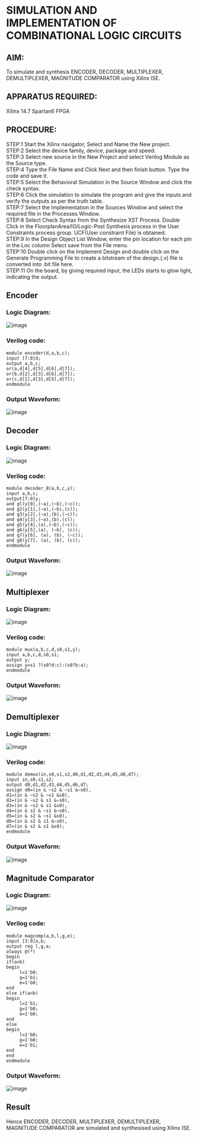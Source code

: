 # SIMULATION AND IMPLEMENTATION OF  COMBINATIONAL LOGIC CIRCUITS

## AIM: 
 To simulate and synthesis ENCODER, DECODER, MULTIPLEXER, DEMULTIPLEXER, MAGNITUDE COMPARATOR using Xilinx ISE.

## APPARATUS REQUIRED:
Xilinx 14.7
Spartan6 FPGA

## PROCEDURE:
STEP:1  Start  the Xilinx navigator, Select and Name the New project.       
STEP:2  Select the device family, device, package and speed.       
STEP:3  Select new source in the New Project and select Verilog Module as the Source type.                             
STEP:4  Type the File Name and Click Next and then finish button. Type the code and save it.       
STEP:5  Select the Behavioral Simulation in the Source Window and click the check syntax.                            
STEP:6  Click the simulation to simulate the program and  give the inputs and verify the outputs as per the truth table.                      
STEP:7  Select the Implementation in the Sources Window and select the required file in the Processes Window.       
STEP:8  Select Check Syntax from the Synthesize  XST Process. Double Click in the  FloorplanArea/IO/Logic-Post Synthesis process in the User Constraints process group. UCF(User constraint File) is obtained.       
STEP:9  In the Design Object List Window, enter the pin location for each pin in the Loc column Select save from the File menu.       
STEP:10 Double click on the Implement Design and double click on the Generate Programming File to create a bitstream of the design.(.v) file is converted into .bit file here.       
STEP:11  On the board, by giving required input, the LEDs starts to glow light, indicating the output.       

## Encoder
### Logic Diagram:
![image](https://github.com/navaneethans/VLSI-LAB-EXP-2/assets/6987778/3cd1f95e-7531-4cad-9154-fdd397ac439e)
### Verilog code:
```
module encoder(d,a,b,c);
input [7:0]d;
output a,b,c;
or(a,d[4],d[5],d[6],d[7]);
or(b,d[2],d[3],d[6],d[7]);
or(c,d[1],d[3],d[5],d[7]);
endmodule
```
### Output Waveform:
![image](https://github.com/NMRohith/VLSI-LAB-EXP-2/assets/163638659/89f8d4cf-4159-48bd-b7b8-4c1a54ba0251)

## Decoder
### Logic Diagram:
![image](https://github.com/navaneethans/VLSI-LAB-EXP-2/assets/6987778/45a5e6cf-bbe0-4fd5-ac84-e5ad4477483b)
### Verilog code:
```
module decoder_8(a,b,c,y);
input a,b,c; 
output[7:0]y; 
and gl(y[0],(~a),(~b),(~c)); 
and g2(y[1],(~a),(~b),(c)); 
and g3(y[2],(~a),(b),(~c));
and g4(y[3],(~a),(b),(c));
and g5(y[4],(a),(~b),(~c));
and g6(y[5],(a), (~b), (c));
and g7(y[6], (a), (b), (~c)); 
and g8(y[7], (a), (b), (c));
endmodule
```
### Output Waveform:
![image](https://github.com/NMRohith/VLSI-LAB-EXP-2/assets/163638659/eaf21b89-10f4-4a38-b460-b75d1620ef76)

## Multiplexer
### Logic Diagram:
![image](https://github.com/navaneethans/VLSI-LAB-EXP-2/assets/6987778/427f75b2-8e67-44b9-ac45-a66651787436)
### Verilog code:
```
module mux(a,b,c,d,s0,s1,y);
input a,b,c,d,s0,s1;
output y;
assign y=s1 ?(s0?d:c):(s0?b:a);
endmodule
```
### Output Waveform:
![image](https://github.com/NMRohith/VLSI-LAB-EXP-2/assets/163638659/27dec667-2cb4-4651-8029-46a86be99035)

## Demultiplexer
### Logic Diagram:
![image](https://github.com/navaneethans/VLSI-LAB-EXP-2/assets/6987778/1c45a7fc-08ac-4f76-87f2-c084e7150557)
### Verilog code:
```
module demux(in,s0,s1,s2,d0,d1,d2,d3,d4,d5,d6,d7);
input in,s0,s1,s2;
output d0,d1,d2,d3,d4,d5,d6,d7;
assign d0=(in & ~s2 & ~s1 &~s0),
d1=(in & ~s2 & ~s1 &s0),
d2=(in & ~s2 & s1 &~s0),
d3=(in & ~s2 & s1 &s0),
d4=(in & s2 & ~s1 &~s0),
d5=(in & s2 & ~s1 &s0),
d6=(in & s2 & s1 &~s0),
d7=(in & s2 & s1 &s0);
endmodule
```
### Output Waveform:
![image](https://github.com/NMRohith/VLSI-LAB-EXP-2/assets/163638659/d3147d91-d757-4c64-9f8b-eb37545723cb)

## Magnitude Comparator
### Logic Diagram:
![image](https://github.com/navaneethans/VLSI-LAB-EXP-2/assets/6987778/b2fe7a05-6bf7-4dcb-8f5d-28abbf7ea8c2)
### Verilog code:
```
module magcomp(a,b,l,g,e);
input [3:0]a,b;
output reg l,g,e;
always @(*)
begin
if(a>b)
begin
     l=1'b0;
     g=1'b1;
     e=1'b0;
end
else if(a<b)
begin
     l=1'b1;
     g=1'b0;
     e=1'b0;
end
else
begin
     l=1'b0;
     g=1'b0;
     e=1'b1;
end
end
endmodule
```
### Output Waveform:
![image](https://github.com/NMRohith/VLSI-LAB-EXP-2/assets/163638659/f657099b-5ecd-4d1b-a02e-3c3baa9dcea2)

  
## Result
Hence ENCODER, DECODER, MULTIPLEXER, DEMULTIPLEXER, MAGNITUDE COMPARATOR are simulated and synthesised using Xilinx ISE.



